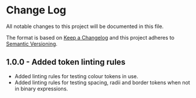 # Change Log

All notable changes to this project will be documented in this file.

The format is based on [Keep a Changelog](http://keepachangelog.com/)
and this project adheres to [Semantic Versioning](http://semver.org/).

## 1.0.0 - Added token linting rules
- Added linting rules for testing colour tokens in use.
- Added linting rules for testing spacing, radii and border tokens when not in binary expressions.